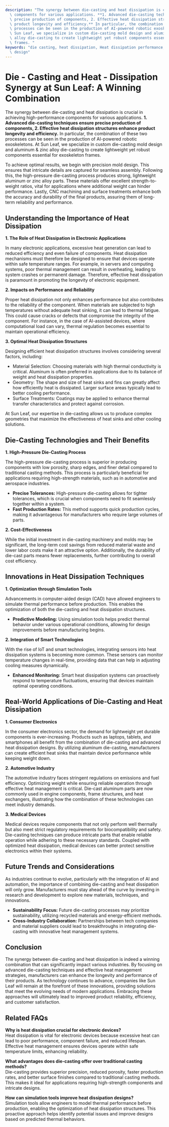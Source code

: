 ```yaml
---
description: "The synergy between die-casting and heat dissipation is crucial in achieving high-performance\
  \ components for various applications. **1. Advanced die-casting techniques ensure\
  \ precise production of components, 2. Effective heat dissipation structures enhance\
  \ product longevity and efficiency.** In particular, the combination of these two\
  \ processes can be seen in the production of AI-powered robotic exoskeletons. At\
  \ Sun Leaf, we specialize in custom die-casting mold design and aluminum & zinc\
  \ alloy die-casting to create lightweight yet robust components essential for exoskeleton\
  \ frames. "
keywords: "die casting, heat dissipation, Heat dissipation performance, Heat dissipation optimization\
  \ design"
---
```

# Die - Casting and Heat - Dissipation Synergy at Sun Leaf: A Winning Combination

The synergy between die-casting and heat dissipation is crucial in achieving high-performance components for various applications. **1. Advanced die-casting techniques ensure precise production of components, 2. Effective heat dissipation structures enhance product longevity and efficiency.** In particular, the combination of these two processes can be seen in the production of AI-powered robotic exoskeletons. At Sun Leaf, we specialize in custom die-casting mold design and aluminum & zinc alloy die-casting to create lightweight yet robust components essential for exoskeleton frames. 

To achieve optimal results, we begin with precision mold design. This ensures that intricate details are captured for seamless assembly. Following this, the high-pressure die-casting process produces strong, lightweight aluminum or zinc alloy parts. These materials offer excellent strength-to-weight ratios, vital for applications where additional weight can hinder performance. Lastly, CNC machining and surface treatments enhance both the accuracy and durability of the final products, assuring them of long-term reliability and performance.

## Understanding the Importance of Heat Dissipation

**1. The Role of Heat Dissipation in Electronic Applications**

In many electronic applications, excessive heat generation can lead to reduced efficiency and even failure of components. Heat dissipation mechanisms must therefore be designed to ensure that devices operate within safe temperature ranges. For example, in servers and computing systems, poor thermal management can result in overheating, leading to system crashes or permanent damage. Therefore, effective heat dissipation is paramount in promoting the longevity of electronic equipment.

**2. Impacts on Performance and Reliability**

Proper heat dissipation not only enhances performance but also contributes to the reliability of the component. When materials are subjected to high temperatures without adequate heat sinking, it can lead to thermal fatigue. This could cause cracks or defects that compromise the integrity of the component. For instance, in the case of AI-assisted devices, where computational load can vary, thermal regulation becomes essential to maintain operational efficiency.

**3. Optimal Heat Dissipation Structures**

Designing efficient heat dissipation structures involves considering several factors, including:

- Material Selection: Choosing materials with high thermal conductivity is critical. Aluminum is often preferred in applications due to its balance of weight and heat dissipation properties.
- Geometry: The shape and size of heat sinks and fins can greatly affect how efficiently heat is dissipated. Larger surface areas typically lead to better cooling performance.
- Surface Treatments: Coatings may be applied to enhance thermal transfer characteristics and protect against corrosion.

At Sun Leaf, our expertise in die-casting allows us to produce complex geometries that maximize the effectiveness of heat sinks and other cooling solutions.

## Die-Casting Technologies and Their Benefits

**1. High-Pressure Die-Casting Process**

The high-pressure die-casting process is superior in producing components with low porosity, sharp edges, and finer detail compared to traditional casting methods. This process is particularly beneficial for applications requiring high-strength materials, such as in automotive and aerospace industries.

- **Precise Tolerances:** High-pressure die-casting allows for tighter tolerances, which is crucial when components need to fit seamlessly together within a system.
- **Fast Production Rates:** This method supports quick production cycles, making it advantageous for manufacturers who require large volumes of parts.

**2. Cost-Effectiveness**

While the initial investment in die-casting machinery and molds may be significant, the long-term cost savings from reduced material waste and lower labor costs make it an attractive option. Additionally, the durability of die-cast parts means fewer replacements, further contributing to overall cost efficiency.

## Innovations in Heat Dissipation Techniques

**1. Optimization through Simulation Tools**

Advancements in computer-aided design (CAD) have allowed engineers to simulate thermal performance before production. This enables the optimization of both the die-casting and heat dissipation structures.

- **Predictive Modeling:** Using simulation tools helps predict thermal behavior under various operational conditions, allowing for design improvements before manufacturing begins.

**2. Integration of Smart Technologies**

With the rise of IoT and smart technologies, integrating sensors into heat dissipation systems is becoming more common. These sensors can monitor temperature changes in real-time, providing data that can help in adjusting cooling measures dynamically.

- **Enhanced Monitoring:** Smart heat dissipation systems can proactively respond to temperature fluctuations, ensuring that devices maintain optimal operating conditions.

## Real-World Applications of Die-Casting and Heat Dissipation

**1. Consumer Electronics**

In the consumer electronics sector, the demand for lightweight yet durable components is ever-increasing. Products such as laptops, tablets, and smartphones all benefit from the combination of die-casting and advanced heat dissipation designs. By utilizing aluminum die-casting, manufacturers can create efficient heat sinks that maintain device performance while keeping weight down.

**2. Automotive Industry**

The automotive industry faces stringent regulations on emissions and fuel efficiency. Optimizing weight while ensuring reliable operation through effective heat management is critical. Die-cast aluminum parts are now commonly used in engine components, frame structures, and heat exchangers, illustrating how the combination of these technologies can meet industry demands.

**3. Medical Devices**

Medical devices require components that not only perform well thermally but also meet strict regulatory requirements for biocompatibility and safety. Die-casting techniques can produce intricate parts that enable reliable operation while adhering to these necessary standards. Coupled with optimized heat dissipation, medical devices can better protect sensitive electronics within their systems.

## Future Trends and Considerations

As industries continue to evolve, particularly with the integration of AI and automation, the importance of combining die-casting and heat dissipation will only grow. Manufacturers must stay ahead of the curve by investing in research and development to explore new materials, techniques, and innovations.

- **Sustainability Focus:** Future die-casting processes may prioritize sustainability, utilizing recycled materials and energy-efficient methods.
- **Cross-Industry Collaboration:** Partnerships between tech companies and material suppliers could lead to breakthroughs in integrating die-casting with innovative heat management systems.

## Conclusion

The synergy between die-casting and heat dissipation is indeed a winning combination that can significantly impact various industries. By focusing on advanced die-casting techniques and effective heat management strategies, manufacturers can enhance the longevity and performance of their products. As technology continues to advance, companies like Sun Leaf will remain at the forefront of these innovations, providing solutions that meet the evolving needs of modern applications. Embracing these approaches will ultimately lead to improved product reliability, efficiency, and customer satisfaction.

## Related FAQs

**Why is heat dissipation crucial for electronic devices?**  
Heat dissipation is vital for electronic devices because excessive heat can lead to poor performance, component failure, and reduced lifespan. Effective heat management ensures devices operate within safe temperature limits, enhancing reliability.

**What advantages does die-casting offer over traditional casting methods?**  
Die-casting provides superior precision, reduced porosity, faster production rates, and better surface finishes compared to traditional casting methods. This makes it ideal for applications requiring high-strength components and intricate designs.

**How can simulation tools improve heat dissipation designs?**  
Simulation tools allow engineers to model thermal performance before production, enabling the optimization of heat dissipation structures. This proactive approach helps identify potential issues and improve designs based on predicted thermal behaviors.
